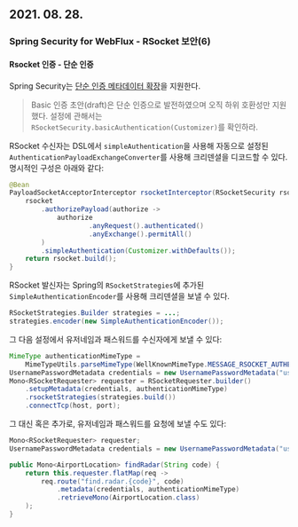 ## 2021. 08. 28.

### Spring Security for WebFlux - RSocket 보안(6)

#### Rsocket 인증 - 단순 인증

Spring Security는 [단순 인증 메타데이터 확장][simple-authn-metadata-ext]을 지원한다.

> Basic 인증 초안(draft)은 단순 인증으로 발전하였으며 오직 하위 호환성만 지원했다. 설정에 관해서는 `RSocketSecurity.basicAuthentication(Customizer)`를 확인하라.

RSocket 수신자는 DSL에서 `simpleAuthentication`을 사용해 자동으로 설정된 `AuthenticationPayloadExchangeConverter`를 사용해 크리덴셜을 디코드할 수 있다. 명시적인 구성은 아래와 같다:

```java
@Bean
PayloadSocketAcceptorInterceptor rsocketInterceptor(RSocketSecurity rsocket) {
    rsocket
        .authorizePayload(authorize ->
            authorize
                    .anyRequest().authenticated()
                    .anyExchange().permitAll()
        )
        .simpleAuthentication(Customizer.withDefaults());
    return rsocket.build();
}
```

RSocket 발신자는 Spring의 `RSocketStrategies`에 추가된 `SimpleAuthenticationEncoder`를 사용해 크리덴셜을 보낼 수 있다.

```java
RSocketStrategies.Builder strategies = ...;
strategies.encoder(new SimpleAuthenticationEncoder());
```

그 다음 설정에서 유저네임과 패스워드를 수신자에게 보낼 수 있다:

```java
MimeType authenticationMimeType =
    MimeTypeUtils.parseMimeType(WellKnownMimeType.MESSAGE_RSOCKET_AUTHENTICATION.getString());
UsernamePasswordMetadata credentials = new UsernamePasswordMetadata("user", "password");
Mono<RSocketRequester> requester = RSocketRequester.builder()
    .setupMetadata(credentials, authenticationMimeType)
    .rsocketStrategies(strategies.build())
    .connectTcp(host, port);
```

그 대신 혹은 추가로, 유저네임과 패스워드를 요청에 보낼 수도 있다:

```java
Mono<RSocketRequester> requester;
UsernamePasswordMetadata credentials = new UsernamePasswordMetadata("user", "password");

public Mono<AirportLocation> findRadar(String code) {
    return this.requester.flatMap(req ->
        req.route("find.radar.{code}", code)
            .metadata(credentials, authenticationMimeType)
            .retrieveMono(AirportLocation.class)
    );
}
```



[simple-authn-metadata-ext]: https://github.com/rsocket/rsocket/blob/5920ed374d008abb712cb1fd7c9d91778b2f4a68/Extensions/Security/Simple.md